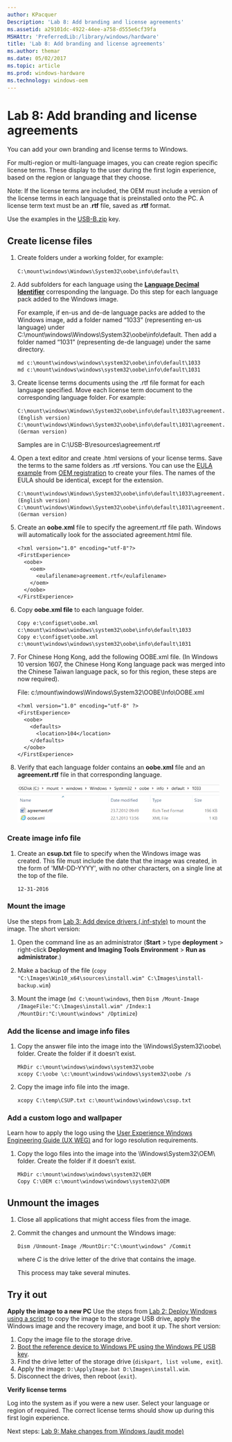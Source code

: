 ```yaml
---
author: KPacquer
Description: 'Lab 8: Add branding and license agreements'
ms.assetid: a29101dc-4922-44ee-a758-d555e6cf39fa
MSHAttr: 'PreferredLib:/library/windows/hardware'
title: 'Lab 8: Add branding and license agreements'
ms.author: themar
ms.date: 05/02/2017
ms.topic: article
ms.prod: windows-hardware
ms.technology: windows-oem
---
```


# Lab 8: Add branding and license agreements

You can add your own branding and license terms to Windows. 

For multi-region or multi-language images, you can create region specific license terms. These display to the user during the first login experience, based on the region or language that they choose. 

Note: If the license terms are included, the OEM must include a version of the license terms in each language that is preinstalled onto the PC. A license term text must be an .**rtf** file, saved as .**rtf** format.

Use the examples in the [USB-B.zip](http://download.microsoft.com/download/5/8/4/5844EE21-4EF5-45B7-8D36-31619017B76A/USB-B.zip) key.

## <span id="Create_license_files"></span>Create license files

1.  Create folders under a working folder, for example:

    `C:\mount\windows\Windows\System32\oobe\info\default\` 

2.  Add subfolders for each language using the **[Language Decimal Identifier](available-language-packs-for-windows.md)** corresponding the language. Do this step for each language pack added to the Windows image.

    For example, if en-us and de-de language packs are added to the Windows image, add a folder named “1033” (representing en-us language) under C:\mount\windows\Windows\System32\oobe\info\default\. Then add a folder named “1031” (representing de-de language) under the same directory.

    ```
    md c:\mount\windows\windows\system32\oobe\info\default\1033
    md c:\mount\windows\windows\system32\oobe\info\default\1031
    ```

3.  Create license terms documents using the .rtf file format for each language specified. Move each license term document to the corresponding language folder. For example:

    ```
    C:\mount\windows\Windows\System32\oobe\info\default\1033\agreement.rtf  (English version)
    C:\mount\windows\Windows\System32\oobe\info\default\1031\agreement.rtf  (German version)
    ```
    
    Samples are in C:\USB-B\resources\agreement.rtf
    
4. Open a text editor and create .html versions of your license terms. Save the terms to the same folders as .rtf versions. You can use the [EULA example](https://docs.microsoft.com/en-us/windows-hardware/customize/desktop/oem-license#eula-example) from [OEM registration](https://docs.microsoft.com/en-us/windows-hardware/customize/desktop/oem-license) to create your files.  The names of the EULA should be identical, except for the extension.

    ```
    C:\mount\windows\Windows\System32\oobe\info\default\1033\agreement.html  (English version)
    C:\mount\windows\Windows\System32\oobe\info\default\1031\agreement.html  (German version)
    ```


5.  Create an **oobe.xml** file to specify the agreement.rtf file path. Windows will automatically look for the associated agreement.html file.

    ```
    <?xml version="1.0" encoding="utf-8"?>
    <FirstExperience>
      <oobe>
        <oem>
	      <eulafilename>agreement.rtf</eulafilename>
        </oem>
      </oobe>
    </FirstExperience>
    ```

6.  Copy **oobe.xml file** to each language folder.

    ```
    Copy e:\configset\oobe.xml c:\mount\windows\windows\system32\oobe\info\default\1033
    Copy e:\configset\oobe.xml c:\mount\windows\windows\system32\oobe\info\default\1031
    ```

7.  For Chinese Hong Kong, add the following OOBE.xml file. (In Windows 10 version 1607, the Chinese Hong Kong language pack was merged into the Chinese Taiwan language pack, so for this region, these steps are now required).

    File: c:\mount\windows\Windows\System32\OOBE\Info\OOBE.xml
    
    ```
    <?xml version="1.0" encoding="utf-8" ?>
    <FirstExperience>
      <oobe>
        <defaults>
          <location>104</location>
        </defaults>
      </oobe>
    </FirstExperience>
    ```

8.  Verify that each language folder contains an **oobe.xml** file and an **agreement.rtf** file in that corresponding language.

    ![Agreement and OOBE files](images/agreement-and-oobe-files.png)

### <span id="Create_image_files"></span>Create image info file
1.  Create an **csup.txt** file to specify when the Windows image was created. This file must include the date that the image was created, in the form of 'MM-DD-YYYY', with no other characters, on a single line at the top of the file.

    ```
    12-31-2016
    ```

### <span id="Mount_the_image"></span>Mount the image

Use the steps from [Lab 3: Add device drivers (.inf-style)](add-device-drivers.md) to mount the image. The short version:

1.  Open the command line as an administrator (**Start** > type **deployment** > right-click **Deployment and Imaging Tools Environment** > **Run as administrator**.)

2.  Make a backup of the file (`copy "C:\Images\Win10_x64\sources\install.wim" C:\Images\install-backup.wim`)

3.  Mount the image (`md C:\mount\windows`, then `Dism /Mount-Image /ImageFile:"C:\Images\install.wim" /Index:1 /MountDir:"C:\mount\windows" /Optimize`)

### <span id="Add_the_license files"></span>Add the license and image info files

1.  Copy the answer file into the image into the \\Windows\\System32\\oobe\\ folder. Create the folder if it doesn’t exist.

    ```
    MkDir c:\mount\windows\windows\system32\oobe
    xcopy C:\oobe \c:\mount\windows\windows\system32\oobe /s
    ```
    
2.  Copy the image info file into the image.

    ```
    xcopy C:\temp\CSUP.txt c:\mount\windows\windows\csup.txt
    ```

### <span id="Add_custom_logo_and_wallpapaer"></span>Add a custom logo and wallpaper

Learn how to apply the logo using the [User Experience Windows Engineering Guide (UX WEG)](https://myoem.microsoft.com/oem/myoem/en/topics/Licensing/roylicres/ost2016/Pages/DP-UXWEGWin10.aspx) and for logo resolution requirements. 

1.  Copy the logo files into the image into the \\Windows\\System32\\OEM\\ folder. Create the folder if it doesn’t exist.

    ```
    MkDir c:\mount\windows\windows\system32\OEM
    Copy C:\OEM c:\mount\windows\windows\system32\OEM
    ```

## <span id="Unmount_the_images"></span> Unmount the images

1.  Close all applications that might access files from the image.

2.  Commit the changes and unmount the Windows image:

    ```
    Dism /Unmount-Image /MountDir:"C:\mount\windows" /Commit
    ```

    where *C* is the drive letter of the drive that contains the image.

    This process may take several minutes.

## <span id="Try_it_out"></span>Try it out

**Apply the image to a new PC**
Use the steps from [Lab 2: Deploy Windows using a script](deploy-windows-with-a-script-sxs.md) to copy the image to the storage USB drive, apply the Windows image and the recovery image, and boot it up. The short version:

1.  Copy the image file to the storage drive.
2.  [Boot the reference device to Windows PE using the Windows PE USB key](install-windows-pe-sxs.md).
3.  Find the drive letter of the storage drive (`diskpart, list volume, exit`).
4.  Apply the image: `D:\ApplyImage.bat D:\Images\install.wim`.
5.  Disconnect the drives, then reboot (`exit`).
	
**Verify license terms**

Log into the system as if you were a new user. Select your language or region of required. The correct license terms should show up during this first login experience.

Next steps: [Lab 9: Make changes from Windows (audit mode)](prepare-a-snapshot-of-the-pc-generalize-and-capture-windows-images-blue-sxs.md)